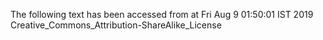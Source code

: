 The following text has been accessed from at Fri Aug 9 01:50:01 IST 2019
Creative_Commons_Attribution-ShareAlike_License
